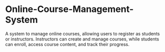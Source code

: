 # Online-Course-Management-System
A system to manage online courses, allowing users to register as students or instructors. Instructors can create and manage courses, while students can enroll, access course content, and track their progress. 
